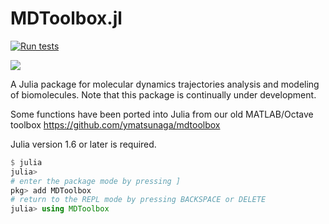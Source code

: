 # MDToolbox.jl

[![Run tests](https://github.com/matsunagalab/MDToolbox.jl/actions/workflows/runtests.yml/badge.svg?branch=master)](https://github.com/matsunagalab/MDToolbox.jl/actions/workflows/runtests.yml)
<!-- [![](https://img.shields.io/badge/docs-stable-blue.svg)](https://www.bio.ics.saitama-u.ac.jp/MDToolbox.jl/stable/) -->
[![](https://img.shields.io/badge/docs-dev-blue.svg)](https://www.bio.ics.saitama-u.ac.jp/MDToolbox.jl/dev/)

A Julia package for molecular dynamics trajectories analysis and modeling of biomolecules. Note that this package is continually under development. 

Some functions have been ported into Julia from our old MATLAB/Octave toolbox https://github.com/ymatsunaga/mdtoolbox

Julia version 1.6 or later is required. 
```julia
$ julia
julia> 
# enter the package mode by pressing ]
pkg> add MDToolbox
# return to the REPL mode by pressing BACKSPACE or DELETE
julia> using MDToolbox
```
